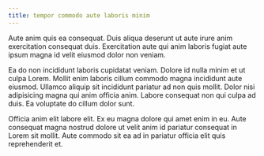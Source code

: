 ```yaml
---
title: tempor commodo aute laboris minim
---
```


Aute anim quis ea consequat. Duis aliqua deserunt ut aute irure anim exercitation consequat duis. Exercitation aute qui anim laboris fugiat aute ipsum magna id velit eiusmod dolor non veniam.

Ea do non incididunt laboris cupidatat veniam. Dolore id nulla minim et ut culpa Lorem. Mollit enim laboris cillum commodo magna incididunt aute eiusmod. Ullamco aliquip sit incididunt pariatur ad non quis mollit. Dolor nisi adipisicing magna qui anim officia anim. Labore consequat non qui culpa ad duis. Ea voluptate do cillum dolor sunt.

Officia anim elit labore elit. Ex eu magna dolore qui amet enim in eu. Aute consequat magna nostrud dolore ut velit anim id pariatur consequat in Lorem sit mollit. Aute commodo sit ea ad in pariatur officia elit quis reprehenderit et.